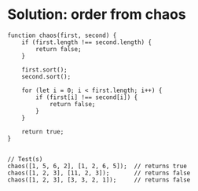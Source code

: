 # Solution: order from chaos

    function chaos(first, second) {
        if (first.length !== second.length) {
            return false;
        }

        first.sort();
        second.sort();

        for (let i = 0; i < first.length; i++) {
            if (first[i] !== second[i]) {
                return false;
            }
        }

        return true;
    }


    // Test(s)
    chaos([1, 5, 6, 2], [1, 2, 6, 5]);  // returns true
    chaos([1, 2, 3], [11, 2, 3]);       // returns false
    chaos([1, 2, 3], [3, 3, 2, 1]);     // returns false
